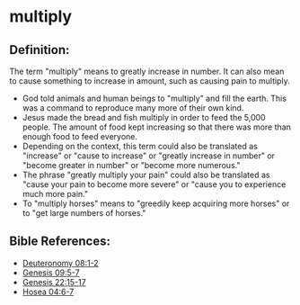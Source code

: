 # multiply #

## Definition: ##

The term "multiply" means to greatly increase in number. It can also mean to cause something to increase in amount, such as causing pain to multiply.

* God told animals and human beings to "multiply" and fill the earth. This was a command to reproduce many more of their own kind.
* Jesus made the bread and fish multiply in order to feed the 5,000 people. The amount of food kept increasing so that there was more than enough food to feed everyone.
* Depending on the context, this term  could also be translated as "increase" or "cause to increase" or "greatly increase in number" or "become greater in number" or "become more numerous."
* The phrase "greatly multiply your pain" could also be translated as "cause your pain to become more severe" or "cause you to experience much more pain."
* To "multiply horses" means to "greedily keep acquiring more horses" or to "get large numbers of horses."

## Bible References: ##

* [Deuteronomy 08:1-2](https://door43.org/en/bible/notes/deu/08/01)
* [Genesis 09:5-7](https://door43.org/en/bible/notes/gen/09/05)
* [Genesis 22:15-17](https://door43.org/en/bible/notes/gen/22/15)
* [Hosea 04:6-7](https://door43.org/en/bible/notes/hos/04/06)

